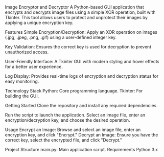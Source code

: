 Image Encryptor and Decryptor
A Python-based GUI application that encrypts and decrypts image files using a simple XOR operation, built with Tkinter. This tool allows users to protect and unprotect their images by applying a unique encryption key.

Features
Simple Encryption/Decryption: Apply an XOR operation on images (.jpg, .jpeg, .png, .gif) using a user-defined integer key.

Key Validation: Ensures the correct key is used for decryption to prevent unauthorized access.

User-Friendly Interface: A Tkinter GUI with modern styling and hover effects for a better user experience.

Log Display: Provides real-time logs of encryption and decryption status for easy monitoring.

Technology Stack
Python: Core programming language.
Tkinter: For building the GUI.

Getting Started
Clone the repository and install any required dependencies.

Run the script to launch the application.
Select an image file, enter an encryption/decryption key, and choose the desired operation.

Usage
Encrypt an Image: Browse and select an image file, enter an encryption key, and click "Encrypt."
Decrypt an Image: Ensure you have the correct key, select the encrypted file, and click "Decrypt."

Project Structure
main.py: Main application script.
Requirements
Python 3.x
